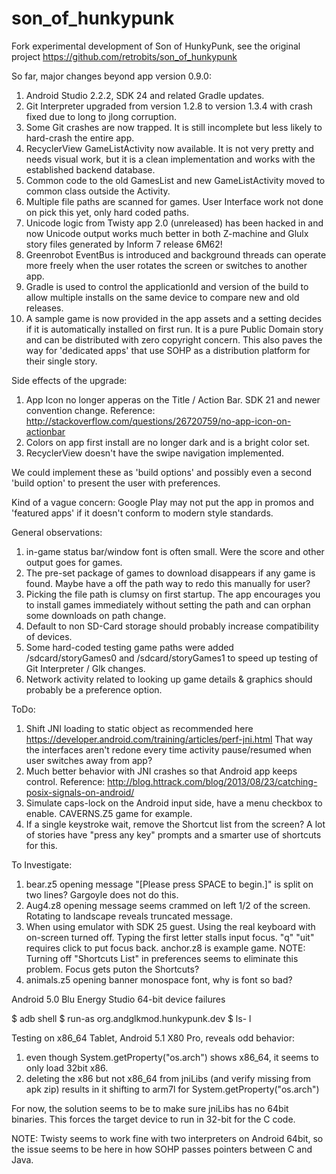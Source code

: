 # son_of_hunkypunk

Fork experimental development of Son of HunkyPunk, see the original project https://github.com/retrobits/son_of_hunkypunk

So far, major changes beyond app version 0.9.0:

 1. Android Studio 2.2.2, SDK 24 and related Gradle updates.
 2. Git Interpreter upgraded from version 1.2.8 to version 1.3.4 with crash fixed due to long to jlong corruption.
 3. Some Git crashes are now trapped. It is still incomplete but less likely to hard-crash the entire app.
 4. RecyclerView GameListActivity now available. It is not very pretty and needs visual work, but it is a clean implementation and works with the established backend database.
 5. Common code to the old GamesList and new GameListActivity moved to common class outside the Activity.
 6. Multiple file paths are scanned for games. User Interface work not done on pick this yet, only hard coded paths.
 7. Unicode logic from Twisty app 2.0 (unreleased) has been hacked in and now Unicode output works much better in both Z-machine and Glulx story files generated by Inform 7 release 6M62!
 8. Greenrobot EventBus is introduced and background threads can operate more freely when the user rotates the screen or switches to another app.
 9. Gradle is used to control the applicationId and version of the build to allow multiple installs on the same device to compare new and old releases.
10. A sample game is now provided in the app assets and a setting decides if it is automatically installed on first run. It is a pure Public Domain story and can be distributed with zero copyright concern. This also paves the way for 'dedicated apps' that use SOHP as a distribution platform for their single story.

Side effects of the upgrade:

1. App Icon no longer apperas on the Title / Action Bar.  SDK 21 and newer convention change. Reference: http://stackoverflow.com/questions/26720759/no-app-icon-on-actionbar
2. Colors on app first install are no longer dark and is a bright color set.
3. RecyclerView doesn't have the swipe navigation implemented.

We could implement these as 'build options' and possibly even a second 'build option' to present the user with preferences.

Kind of a vague concern: Google Play may not put the app in promos and 'featured apps' if it doesn't conform to modern style standards.

General observations:

1. in-game status bar/window font is often small. Were the score and other output goes for games.
2. The pre-set package of games to download disappears if any game is found. Maybe have a off the path way to redo this manually for user?
3. Picking the file path is clumsy on first startup. The app encourages you to install games immediately without setting the path and can orphan some downloads on path change.
4. Default to non SD-Card storage should probably increase compatibility of devices.
5. Some hard-coded testing game paths were added /sdcard/storyGames0 and /sdcard/storyGames1 to speed up testing of Git Interpreter / Glk changes.
6. Network activity related to looking up game details & graphics should probably be a preference option.

ToDo:

1. Shift JNI loading to static object as recommended here https://developer.android.com/training/articles/perf-jni.html
  That way the interfaces aren't redone every time activity pause/resumed when user switches away from app?
2. Much better behavior with JNI crashes so that Android app keeps control. Reference: http://blog.httrack.com/blog/2013/08/23/catching-posix-signals-on-android/  
3. Simulate caps-lock on the Android input side, have a menu checkbox to enable. CAVERNS.Z5 game for example.
4. If a single keystroke wait, remove the Shortcut list from the screen? A lot of stories have "press any key" prompts and a smarter use of shortcuts for this.


To Investigate:

1. bear.z5 opening message "[Please press SPACE to begin.]" is split on two lines? Gargoyle does not do this.
2. Aug4.z8 opening message seems crammed on left 1/2 of the screen. Rotating to landscape reveals truncated message.
3. When using emulator with SDK 25 guest. Using the real keyboard with on-screen turned off. Typing the first letter stalls input focus. "q" "uit" requires click to put focus back. anchor.z8 is example game. NOTE: Turning off "Shortcuts List" in preferences seems to eliminate this problem. Focus gets puton the Shortcuts?
4. animals.z5 opening banner monospace font, why is font so bad?

Android 5.0 Blu Energy Studio 64-bit device failures

$ adb shell
$ run-as org.andglkmod.hunkypunk.dev
$ ls- l

Testing on x86_64 Tablet, Android 5.1 X80 Pro, reveals odd behavior:

1. even though System.getProperty("os.arch") shows x86_64, it seems to only load 32bit x86.
2. deleting the x86 but not x86_64 from jniLibs (and verify missing from apk zip) results in it shifting to arm7l for System.getProperty("os.arch")

For now, the solution seems to be to make sure jniLibs has no 64bit binaries.  This forces the target device to run in 32-bit for the C code.
 
NOTE: Twisty seems to work fine with two interpreters on Android 64bit, so the issue seems to be here in how SOHP passes pointers between C and Java.

